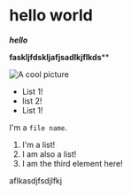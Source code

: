 
# hello world

***hello***

**faskljfdskljafjsadlkjflkds****

![A cool picture](https://catpics.com/cat1)

* List 1!
* list 2!
* List 1!

I'm a `file name`.

1. I'm a list!
4. I am also a list!
677. I am the third element here!

aflkasdjfsdjlfkj